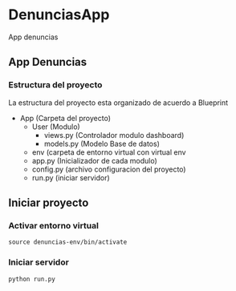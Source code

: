 # DenunciasApp
App denuncias 


## App Denuncias

### Estructura del proyecto 
La estructura del proyecto esta organizado de acuerdo a Blueprint
- App (Carpeta del proyecto)
    - User (Modulo)
      - views.py (Controlador modulo dashboard)
      - models.py (Modelo Base de datos)
    - env (carpeta de entorno virtual con virtual env
    - app.py (Inicializador de cada modulo)
    - config.py (archivo configuracion del proyecto)
    - run.py (iniciar servidor) 

 
 
 ## Iniciar proyecto

### Activar entorno virtual
 `source denuncias-env/bin/activate`

### Iniciar servidor
`python run.py`



  
  
